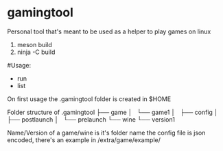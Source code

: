 # gamingtool
Personal tool that's meant to be used as a helper to play games on linux

1. meson build
2. ninja -C build

#Usage:
- run <game>
- list <wine or game>

On first usage the .gamingtool folder is created in $HOME
  
Folder structure of .gamingtool
├── game
│   └── game1
│       ├── config
│       ├── postlaunch
│       └── prelaunch
└── wine
    └── version1

Name/Version of a game/wine is it's folder name
the config file is json encoded, there's an example in /extra/game/example/
